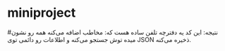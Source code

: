 # miniproject
#نتیجه:
این کد یه دفترچه تلفن ساده هست که:
مخاطب اضافه می‌کنه
همه رو نشون میده
توش جستجو می‌کنه
و اطلاعات رو دائمی توی JSON ذخیره می‌کنه.

